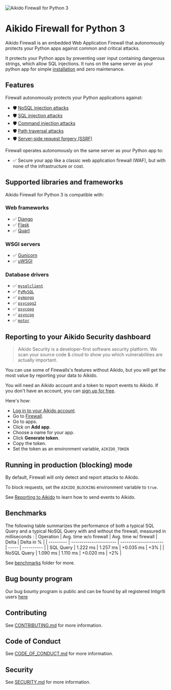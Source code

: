 ![Aikido Firewall for Python 3](https://aikido-production-staticfiles-public.s3.eu-west-1.amazonaws.com/banner-pypi.svg)

# Aikido Firewall for Python 3

Aikido Firewall is an embedded Web Application Firewall that autonomously protects your Python apps against common and critical attacks.

It protects your Python apps by preventing user input containing dangerous strings, which allow SQL injections. It runs on the same server as your python app for simple [installation](#installation) and zero maintenance.

## Features

Firewall autonomously protects your Python applications against:

* 🛡️ [NoSQL injection attacks](https://www.aikido.dev/blog/web-application-security-vulnerabilities)
* 🛡️ [SQL injection attacks]([https://www.aikido.dev/blog/web-application-security-vulnerabilities](https://owasp.org/www-community/attacks/SQL_Injection))
* 🛡️ [Command injection attacks](https://owasp.org/www-community/attacks/Command_Injection)
* 🛡️ [Path traversal attacks](https://owasp.org/www-community/attacks/Path_Traversal)
* 🛡️ [Server-side request forgery (SSRF)](./docs/ssrf.md)

Firewall operates autonomously on the same server as your Python app to:

* ✅ Secure your app like a classic web application firewall (WAF), but with none of the infrastructure or cost.

## Supported libraries and frameworks

Aikido Firewall for Python 3 is compatible with:

### Web frameworks

* ✅ [Django](docs/django.md)
* ✅ [Flask](docs/flask.md)
* ✅ [Quart](docs/quart.md)

### WSGI servers
* ✅ [Gunicorn](docs/gunicorn.md)
* ✅ [uWSGI](docs/uwsgi.md)

### Database drivers
* ✅ [`mysqlclient`](https://pypi.org/project/mysqlclient/)
* ✅ [`PyMySQL`](https://pypi.org/project/PyMySQL/)
* ✅ [`pymongo`](https://pypi.org/project/pymongo/)
* ✅ [`psycopg2`](https://pypi.org/project/psycopg2)
* ✅ [`psycopg`](https://pypi.org/project/psycopg)
* ✅ [`asyncpg`](https://pypi.org/project/asyncpg)
* ✅ [`motor`](https://pypi.org/project/motor/)

## Reporting to your Aikido Security dashboard

> Aikido Security is a developer-first software security platform. We scan your source code & cloud to show you which vulnerabilities are actually important.

You can use some of Firewalls's features without Aikido, but you will get the most value by reporting your data to Aikido.

You will need an Aikido account and a token to report events to Aikido. If you don't have an account, you can [sign up for free](https://app.aikido.dev/login).

Here's how:
* [Log in to your Aikido account](https://app.aikido.dev/login).
* Go to [Firewall](https://app.aikido.dev/runtime/services).
* Go to apps.
* Click on **Add app**.
* Choose a name for your app.
* Click **Generate token**.
* Copy the token.
* Set the token as an environment variable, `AIKIDO_TOKEN`

## Running in production (blocking) mode

By default, Firewall will only detect and report attacks to Aikido.

To block requests, set the `AIKIDO_BLOCKING` environment variable to `true`.

See [Reporting to Aikido](#reporting-to-your-aikido-security-dashboard) to learn how to send events to Aikido.

## Benchmarks 
The following table summarizes the performance of both a typical SQL Query and a typical NoSQL Query with and without the firewall, measured in milliseconds :
| Operation | Avg. time w/o firewall | Avg. time w/ firewall | Delta | Delta in % |
| --------- | ---------------------- | --------------------- | ----- | ---------- |
| SQL Query | 1.222 ms | 1.257 ms | +0.035 ms | +3% |
| NoSQL Query | 1.090 ms | 1.110 ms | +0.020 ms | +2% |

See [benchmarks](benchmarks/) folder for more.

## Bug bounty program

Our bug bounty program is public and can be found by all registered Intigriti users [here](https://app.intigriti.com/researcher/programs/aikido/aikidoruntime)

## Contributing

See [CONTRIBUTING.md](.github/CONTRIBUTING.md) for more information.

## Code of Conduct

See [CODE_OF_CONDUCT.md](.github/CODE_OF_CONDUCT.md) for more information.

## Security

See [SECURITY.md](.github/SECURITY.md) for more information.

